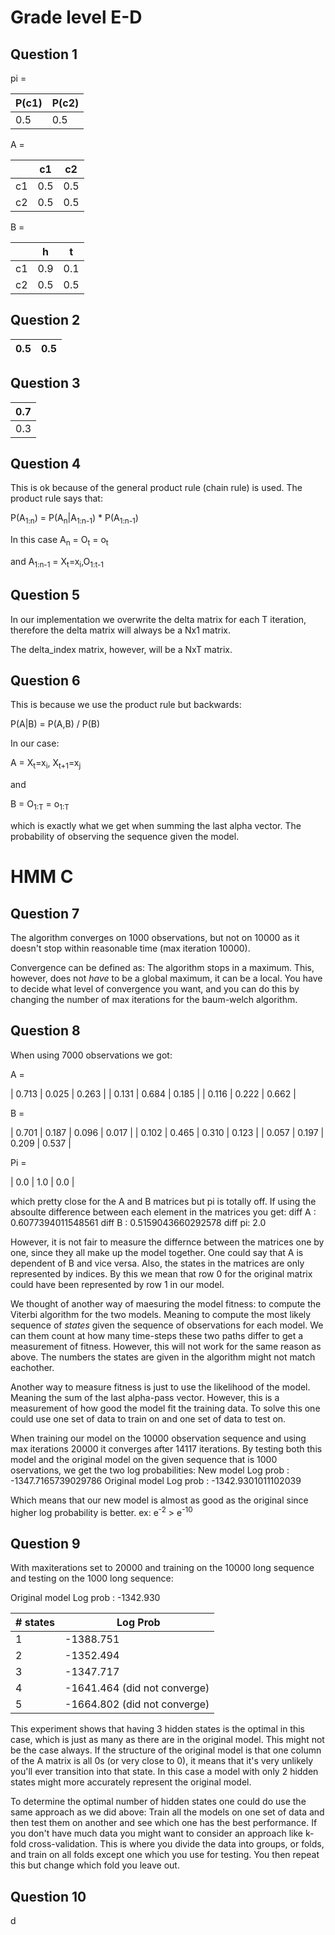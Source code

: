 # Grade level E-D

## Question 1

pi =

| P(c1) | P(c2) |
|-------|-------|
| 0.5   | 0.5   |

A =

|      | c1  | c2  |
|------|-----|-----|
| c1   | 0.5 | 0.5 |
| c2   | 0.5 | 0.5 |

B =

|    | h   | t   |
|----|-----|-----|
| c1 | 0.9 | 0.1 |
| c2 | 0.5 | 0.5 |

## Question 2
| 0.5 | 0.5 |
|-----|-----|


## Question 3
| 0.7 |
|-----|
| 0.3 |

## Question 4
This is ok because of the general product rule (chain rule) is used.
The product rule says that:


P(A<sub>1:n</sub>) = P(A<sub>n</sub>|A<sub>1:n-1</sub>) * P(A<sub>1:n-1</sub>)

In this case A<sub>n</sub> = O<sub>t</sub> = o<sub>t</sub>

and A<sub>1:n-1</sub> = X<sub>t</sub>=x<sub>i</sub>,O<sub>1:t-1</sub>

## Question 5

In our implementation we overwrite the delta matrix for each T iteration, therefore the delta matrix will always be a Nx1 matrix.

The delta_index matrix, however, will be a NxT matrix.

## Question 6

This is because we use the product rule but backwards:

P(A|B) = P(A,B) / P(B)

In our case:

A = X<sub>t</sub>=x<sub>i</sub>, X<sub>t+1</sub>=x<sub>j</sub>

and

B = O<sub>1:T</sub> = o<sub>1:T</sub>

which is exactly what we get when summing the last alpha vector.
The probability of observing the sequence given the model.

# HMM C
## Question 7
The algorithm converges on 1000 observations, but not on 10000 as it doesn't stop within reasonable time (max iteration 10000).

Convergence can be defined as: The algorithm stops in a maximum. This, however, does not *have* to be a global maximum, it can be a local. You have to decide what level of convergence you want, and you can do this by changing the number of max iterations for the baum-welch algorithm.

## Question 8

When using 7000 observations we got:

A =

| 0.713 | 0.025 | 0.263 |
| 0.131 | 0.684 | 0.185 |
| 0.116 | 0.222 | 0.662 |

B =

| 0.701 | 0.187 | 0.096 | 0.017 |
| 0.102 | 0.465 | 0.310 | 0.123 |
| 0.057 | 0.197 | 0.209 | 0.537 |

Pi =

| 0.0 | 1.0 | 0.0 |

which pretty close for the A and B matrices but pi is totally off.
If using the absoulte difference between each element in the matrices you get:
diff A : 0.6077394011548561
diff B : 0.5159043660292578
diff pi: 2.0

However, it is not fair to measure the differnce between the matrices one by one, since they all make up the model together. One could say that A is dependent of B and vice versa. Also, the states in the matrices are only represented by indices. By this we mean that row 0 for the original matrix could have been represented by row 1 in our model.

We thought of another way of maesuring the model fitness: to compute the Viterbi algorithm for the two models.
Meaning to compute the most likely sequence of *states* given the sequence of observations for each model. We can them count at how many time-steps these two paths differ to get a measurement of fitness.
However, this will not work for the same reason as above. The numbers the states are given in the algorithm might not match eachother.   

Another way to measure fitness is just to use the likelihood of the model. Meaning the sum of the last alpha-pass vector. However, this is a measurement of how good the model fit the training data. To solve this one could use one set of data to train on and one set of data to test on.

When training our model on the 10000 observation sequence and using max iterations 20000 it converges after 14117 iterations. By testing both this model and the original model on the given sequence that is 1000 oservations, we get the two log probabilities:
New model Log prob : -1347.7165739029786
Original model Log prob : -1342.9301011102039

Which means that our new model is almost as good as the original since higher log probability is better.
ex: e<sup>-2</sup> > e<sup>-10</sup>
## Question 9
With maxiterations set to 20000 and training on the 10000 long sequence and testing on the 1000 long sequence:

Original model Log prob : -1342.930

| # states | Log Prob |
|-----|-----|
| 1 | -1388.751 |
| 2 | -1352.494 |
| 3 | -1347.717 |
| 4 | -1641.464 (did not converge) |
| 5 | -1664.802 (did not converge) |


This experiment shows that having 3 hidden states is the optimal in this case, which is just as
many as there are in the original model. This might not be the case always. If the structure
of the original model is that one column of the A matrix is all 0s (or very close to 0), it means
that it's very unlikely you'll ever transition into that state. In this case a model with only
2 hidden states might more accurately represent the original model.

To determine the optimal number of hidden states one could do use the same approach as we did above:
Train all the models on one set of data and then test them on another and see which one
has the best performance.
If you don't have much data you might want to consider an approach like k-fold cross-validation.
This is where you divide the data into groups, or folds, and train on all folds except one which you use for testing. You then repeat this but change which fold you leave out.

## Question 10


















d

